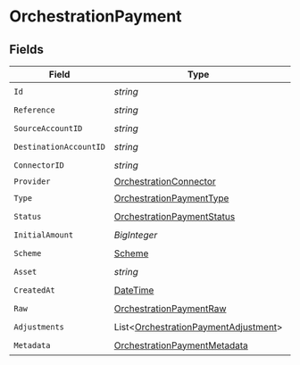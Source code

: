 # OrchestrationPayment


## Fields

| Field                                                                                             | Type                                                                                              | Required                                                                                          | Description                                                                                       | Example                                                                                           |
| ------------------------------------------------------------------------------------------------- | ------------------------------------------------------------------------------------------------- | ------------------------------------------------------------------------------------------------- | ------------------------------------------------------------------------------------------------- | ------------------------------------------------------------------------------------------------- |
| `Id`                                                                                              | *string*                                                                                          | :heavy_check_mark:                                                                                | N/A                                                                                               | XXX                                                                                               |
| `Reference`                                                                                       | *string*                                                                                          | :heavy_check_mark:                                                                                | N/A                                                                                               |                                                                                                   |
| `SourceAccountID`                                                                                 | *string*                                                                                          | :heavy_check_mark:                                                                                | N/A                                                                                               |                                                                                                   |
| `DestinationAccountID`                                                                            | *string*                                                                                          | :heavy_check_mark:                                                                                | N/A                                                                                               |                                                                                                   |
| `ConnectorID`                                                                                     | *string*                                                                                          | :heavy_check_mark:                                                                                | N/A                                                                                               |                                                                                                   |
| `Provider`                                                                                        | [OrchestrationConnector](../../Models/Components/OrchestrationConnector.md)                       | :heavy_minus_sign:                                                                                | N/A                                                                                               |                                                                                                   |
| `Type`                                                                                            | [OrchestrationPaymentType](../../Models/Components/OrchestrationPaymentType.md)                   | :heavy_check_mark:                                                                                | N/A                                                                                               |                                                                                                   |
| `Status`                                                                                          | [OrchestrationPaymentStatus](../../Models/Components/OrchestrationPaymentStatus.md)               | :heavy_check_mark:                                                                                | N/A                                                                                               |                                                                                                   |
| `InitialAmount`                                                                                   | *BigInteger*                                                                                      | :heavy_check_mark:                                                                                | N/A                                                                                               | 100                                                                                               |
| `Scheme`                                                                                          | [Scheme](../../Models/Components/Scheme.md)                                                       | :heavy_check_mark:                                                                                | N/A                                                                                               |                                                                                                   |
| `Asset`                                                                                           | *string*                                                                                          | :heavy_check_mark:                                                                                | N/A                                                                                               | USD                                                                                               |
| `CreatedAt`                                                                                       | [DateTime](https://learn.microsoft.com/en-us/dotnet/api/system.datetime?view=net-5.0)             | :heavy_check_mark:                                                                                | N/A                                                                                               |                                                                                                   |
| `Raw`                                                                                             | [OrchestrationPaymentRaw](../../Models/Components/OrchestrationPaymentRaw.md)                     | :heavy_check_mark:                                                                                | N/A                                                                                               |                                                                                                   |
| `Adjustments`                                                                                     | List<[OrchestrationPaymentAdjustment](../../Models/Components/OrchestrationPaymentAdjustment.md)> | :heavy_check_mark:                                                                                | N/A                                                                                               |                                                                                                   |
| `Metadata`                                                                                        | [OrchestrationPaymentMetadata](../../Models/Components/OrchestrationPaymentMetadata.md)           | :heavy_check_mark:                                                                                | N/A                                                                                               |                                                                                                   |
